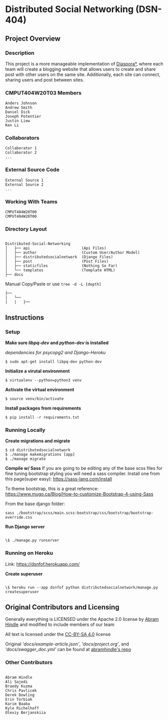# Distributed Social Networking (DSN-404)

## Project Overview

### Description

This project is a more manageable implementation of [Diaspora\*](https://diasporafoundation.org/), where each team will create a blogging website that allows users to create and share post with other users on the same site. Additionally, each site can connect, sharing users and post between sites.

### CMPUT404W20T03 Members

```
Anders Johnson
Andrew Smith
Daniel Dick
Joseph Potentier
Justin Liew
Ken Li
```

### Collaborators

```
Collaborator 1
Collaborator 2
...
```

### External Source Code

```
External Source 1
External Source 2
...
```

### Working With Teams

```
CMPUT404W20T00
CMPUT404W20T00
```

### Directory Layout

```

Distributed-Social-Networking
│   ├── api                       (Api Files)
│   ├── author                    (Custom User/Author Model)
│   ├── distributedsocialnetwork  (Django Files)
│   ├── post                      (Post Files)
│   ├── staticfiles               (Nothing So Far)
│   └── templates                 (Template HTML)
├── docs
```

Manual Copy/Paste or use `tree -d -L [depth]`

```
├──
|   └──
|   |   ├──
```

## Instructions

### Setup

**Make sure _libpq-dev_ and _python-dev_ is installed**

_dependencies for psycopg2 and Django-Heroku_

```
$ sudo apt-get install libpq-dev python-dev
```

**Initialize a virutal environment**

```
$ virtualenv --python=python3 venv
```

**Activate the virtual environment**

```
$ source venv/bin/activate
```

**Install packages from requirements**

```
$ pip install -r requirements.txt
```

### Running Locally

**Create migrations and migrate**

```
$ cd distributedsocialnetwork
$ ./manage makemigrations [app]
$ ./manage migrate
```

**Compile w/ Sass**
If you are going to be editing any of the base scss files for fine tuning bootstrap styling you will need a sass compiler. Install one from this page(super easy): https://sass-lang.com/install

To theme bootstrap, this is a great reference: https://www.mugo.ca/Blog/How-to-customize-Bootstrap-4-using-Sass

From the base django folder:

```
sass ./bootstrap/scss/main.scss:bootstrap/css/bootstrap/bootstrap-override.css
```

**Run Django server**

```

\$ ./manage.py runserver

```

### Running on Heroku

Link: https://dsnfof.herokuapp.com/

**Create superuser**

```

\$ heroku run --app dsnfof python distributedsocialnetwork/manage.py createsuperuser

```

## Original Contributors and Licensing

Generally everything is LICENSED under the Apache 2.0 license by [Abram Hindle](https://github.com/abramhindle) and modified to include members of our team

All text is licensed under the [CC-BY-SA 4.0](http://creativecommons.org/licenses/by-sa/4.0/deed.en_US) license

Original _'docs/example-article.json'_, _'docs/project.org'_, and _'docs/swagger_doc.yml'_ can be found at [abramhindle's repo](https://github.com/abramhindle/CMPUT404-project-socialdistribution)

### Other Contributors

```

Abram Hindle
Ali Sajedi
Braedy Kuzma
Chris Pavlicek
Derek Dowling
Erin Torbiak
Karim Baaba
Kyle Richelhoff
Olexiy Berjanskiia

```

```

```
